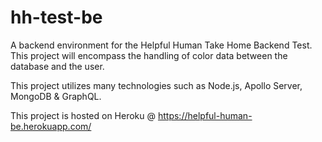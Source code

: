 # hh-test-be

A backend environment for the Helpful Human Take Home Backend Test. This project will encompass the handling of color data between the database and the user.

This project utilizes many technologies such as Node.js, Apollo Server, MongoDB & GraphQL.

This project is hosted on Heroku @ https://helpful-human-be.herokuapp.com/
